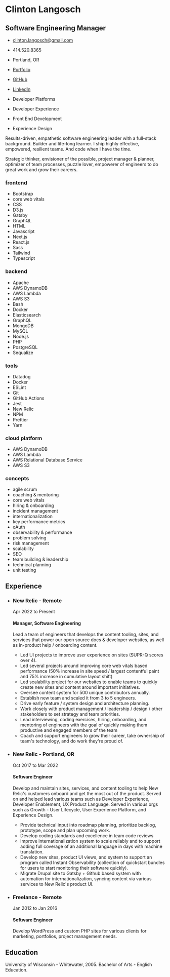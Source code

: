 Clinton Langosch
================

Software Engineering Manager
----------------------------

*   [clinton.langosch@gmail.com](mailto:clinton.langosch@gmail.com)
*   414.520.8365
*   Portland, OR
*   [Portfolio](https://clintonlangosch.com)
*   [GitHub](https://github.com/roadlittledawn)
*   [LinkedIn](https://www.linkedin.com/in/clinton-langosch)

*   Developer Platforms
*   Developer Experience
*   Front End Development
*   Experience Design

Results-driven, empathetic software engineering leader with a full-stack background. Builder and life-long learner. I ship highly effective, empowered, resilient teams. And code when I have the time.

Strategic thinker, envisioner of the possible, project manager & planner, optimizer of team processes, puzzle lover, empowerer of engineers to do great work and grow their careers.

### frontend

*   Bootstrap
*   core web vitals
*   CSS
*   D3.js
*   Gatsby
*   GraphQL
*   HTML
*   Javascript
*   Next.js
*   React.js
*   Sass
*   Tailwind
*   Typescript

### backend

*   Apache
*   AWS DynamoDB
*   AWS Lambda
*   AWS S3
*   Bash
*   Docker
*   Elasticsearch
*   GraphQL
*   MongoDB
*   MySQL
*   Node.js
*   PHP
*   PostgreSQL
*   Sequalize

### tools

*   Datadog
*   Docker
*   ESLint
*   Git
*   GitHub Actions
*   Jest
*   New Relic
*   NPM
*   Prettier
*   Yarn

### cloud platform

*   AWS DynamoDB
*   AWS Lambda
*   AWS Relational Database Service
*   AWS S3

### concepts

*   agile scrum
*   coaching & mentoring
*   core web vitals
*   hiring & onboarding
*   incident management
*   internationalization
*   key performance metrics
*   oAuth
*   observability & performance
*   problem solving
*   risk management
*   scalability
*   SEO
*   team building & leadership
*   technical planning
*   unit testing

Experience
----------

*   ### New Relic - Remote
    
    Apr 2022 to Present
    
    #### Manager, Software Engineering
    
    Lead a team of engineers that develops the content tooling, sites, and services that power our open source docs & developer websites, as well as in-product help / onboarding content.
    
    *   Led UI projects to improve user experience on sites (SUPR-Q scores over 4).
    *   Led several projects around improving core web vitals based performance (50% increase in site speed / largest contentful paint and 75% increase in cumulative layout shift)
    *   Led scalability project for our websites to enable teams to quickly create new sites and content around important initiatives.
    *   Oversee content system for 500 unique contributors annually.
    *   Establish new team and scaled it from 3 to 5 engineers.
    *   Drive early feature / system design and architecture planning.
    *   Work closely with product management / leadership / design / other stakeholders to set strategy and team priorities.
    *   Lead interviewing, coding exercises, hiring, onboarding, and mentoring of engineers with the goal of quickly making them productive and engaged members of the team
    *   Coach and support engineers to grow their career, take ownership of team's technology, and do work they're proud of.
*   ### New Relic - Portland, OR
    
    Oct 2017 to Mar 2022
    
    #### Software Engineer
    
    Develop and maintain sites, services, and content tooling to help New Relic's customers onboard and get the most out of the product. Served on and helped lead various teams such as Developer Experience, Developer Enablement, UX Product Language. Served in various orgs such as Growth - User Lifecycle, User Experience Platform, and Experience Design.
    
    *   Provide technical input into roadmap planning, prioritize backlog, prototype, scope and plan upcoming work.
    *   Develop coding standards and excellence in team code reviews
    *   Improve internationalization system to scale reliably and to support adding full coverage of an additional language in days with machine translation.
    *   Develop new sites, product UI views, and system to support an program called Instant Observability (collection of quickstart bundles for users to start monitoring their software quickly).
    *   Migrate Drupal site to Gatsby + Github based system with automation for internationalization, syncing content via various services to New Relic's product UI.
*   ### Freelance - Remote
    
    Jan 2012 to Jan 2016
    
    #### Software Engineer
    
    Develop WordPress and custom PHP sites for various clients for marketing, portfolios, project management needs.
    

Education
---------

University of Wisconsin - Whitewater, 2005. Bachelor of Arts - English Education.